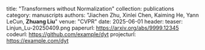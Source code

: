 title: "Transformers without Normalization"
collection: publications
category: manuscripts
authors: "Jiachen Zhu, Xinlei Chen, Kaiming He, Yann LeCun, <strong>Zhuang Liu</strong>"
venue: "CVPR"
date: 2025-06-01
header:
  teaser: Linjun_Lu-20250409.png
paperurl: https://arxiv.org/abs/9999.12345
codeurl: https://github.com/example/dyt
projecturl: https://example.com/dyt
